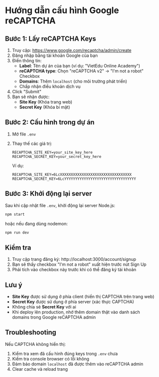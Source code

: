 # Hướng dẫn cấu hình Google reCAPTCHA

## Bước 1: Lấy reCAPTCHA Keys

1. Truy cập: https://www.google.com/recaptcha/admin/create
2. Đăng nhập bằng tài khoản Google của bạn
3. Điền thông tin:
   - **Label**: Tên dự án của bạn (ví dụ: "VietEdu Online Academy")
   - **reCAPTCHA type**: Chọn "reCAPTCHA v2" → "I'm not a robot" Checkbox
   - **Domains**: Thêm `localhost` (cho môi trường phát triển)
   - Chấp nhận điều khoản dịch vụ
4. Click "Submit"
5. Bạn sẽ nhận được:
   - **Site Key** (Khóa trang web)
   - **Secret Key** (Khóa bí mật)

## Bước 2: Cấu hình trong dự án

1. Mở file `.env`
2. Thay thế các giá trị:
   ```
   RECAPTCHA_SITE_KEY=your_site_key_here
   RECAPTCHA_SECRET_KEY=your_secret_key_here
   ```
   
   Ví dụ:
   ```
   RECAPTCHA_SITE_KEY=6LcXXXXXXXXXXXXXXXXXXXXXXXXXXXXXXXXX
   RECAPTCHA_SECRET_KEY=6LcYYYYYYYYYYYYYYYYYYYYYYYYYYYYYYYYY
   ```

## Bước 3: Khởi động lại server

Sau khi cập nhật file `.env`, khởi động lại server Node.js:

```bash
npm start
```

hoặc nếu đang dùng nodemon:

```bash
npm run dev
```

## Kiểm tra

1. Truy cập trang đăng ký: http://localhost:3000/account/signup
2. Bạn sẽ thấy checkbox "I'm not a robot" xuất hiện trước nút Sign Up
3. Phải tích vào checkbox này trước khi có thể đăng ký tài khoản

## Lưu ý

- **Site Key** được sử dụng ở phía client (hiển thị CAPTCHA trên trang web)
- **Secret Key** được sử dụng ở phía server (xác thực CAPTCHA)
- Không chia sẻ **Secret Key** với ai
- Khi deploy lên production, nhớ thêm domain thật vào danh sách domains trong Google reCAPTCHA admin

## Troubleshooting

Nếu CAPTCHA không hiển thị:
1. Kiểm tra xem đã cấu hình đúng keys trong `.env` chưa
2. Kiểm tra console browser có lỗi không
3. Đảm bảo domain `localhost` đã được thêm vào reCAPTCHA admin
4. Clear cache và reload trang
